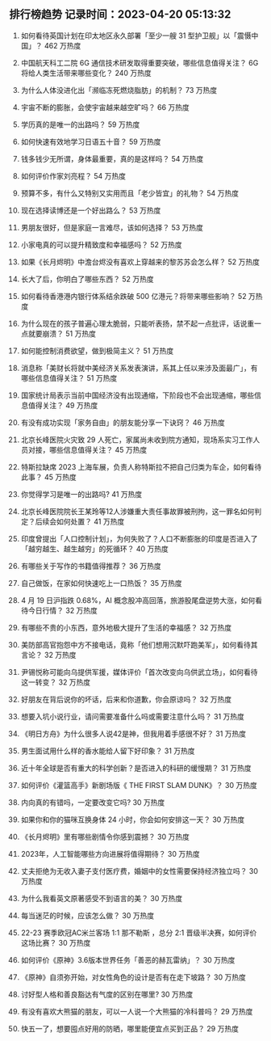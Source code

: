 
## 排行榜趋势 记录时间：2023-04-20 05:13:32
  
  1. 如何看待英国计划在印太地区永久部署「至少一艘 31 型护卫舰」以「震慑中国」？ 462 万热度
    
  2. 中国航天科工二院 6G 通信技术研发取得重要突破，哪些信息值得关注？ 6G 将给人类生活带来哪些变化？ 240 万热度
    
  3. 为什么人体没进化出「濒临冻死燃烧脂肪」的机制？ 73 万热度
    
  4. 宇宙不断的膨胀，会使宇宙越来越空旷吗？ 66 万热度
    
  5. 学历真的是唯一的出路吗？ 59 万热度
    
  6. 如何快速有效地学习日语五十音？ 59 万热度
    
  7. 钱多钱少无所谓，身体最重要，真的是这样吗？ 54 万热度
    
  8. 如何评价作家刘亮程？ 54 万热度
    
  9. 预算不多，有什么又特别又实用而且「老少皆宜」的礼物？ 54 万热度
    
  10. 现在选择读博还是一个好出路么？ 53 万热度
    
  11. 男朋友很好，但是家庭一言难尽，该如何选择？ 53 万热度
    
  12. 小家电真的可以提升精致度和幸福感吗？ 52 万热度
    
  13. 如果《长月烬明》中澹台烬没有喜欢上穿越来的黎苏苏会怎么样？ 52 万热度
    
  14. 长大了后，你明白了哪些东西？ 52 万热度
    
  15. 如何看待香港港内银行体系结余跌破 500 亿港元？将带来哪些影响？ 52 万热度
    
  16. 为什么现在的孩子普遍心理太脆弱，只能听表扬，禁不起一点批评，话说重一点就要崩溃？ 51 万热度
    
  17. 如何能控制消费欲望，做到极简主义？ 51 万热度
    
  18. 消息称「美财长将就中美经济关系发表演讲，系其上任以来涉及面最广」，有哪些信息值得关注？ 51 万热度
    
  19. 国家统计局表示当前中国经济没有出现通缩，下阶段也不会出现通缩，哪些信息值得关注？ 49 万热度
    
  20. 有没有成功实现「家务自由」的朋友能分享一下诀窍？ 46 万热度
    
  21. 北京长峰医院火灾致 29 人死亡，家属尚未收到院方通知，现场系实习工作人员对接，哪些信息值得关注？ 45 万热度
    
  22. 特斯拉缺席 2023 上海车展，负责人称特斯拉不把自己归类为车企，如何看待此事？ 45 万热度
    
  23. 你觉得学习是唯一的出路吗? 41 万热度
    
  24. 北京长峰医院院长王某玲等12人涉嫌重大责任事故罪被刑拘，这一罪名如何判定？后续会如何处置？ 41 万热度
    
  25. 印度曾提出「人口控制计划」，为何失败了？人口不断膨胀的印度是否进入了「越穷越生、越生越穷」的死循环？ 40 万热度
    
  26. 有哪些关于写作的书籍值得推荐？ 36 万热度
    
  27. 自己做饭，在家如何快速吃上一口热饭？ 35 万热度
    
  28. 4 月 19 日沪指跌 0.68%，AI 概念股冲高回落，旅游股尾盘逆势大涨，如何看待今日行情？ 32 万热度
    
  29. 有哪些不贵的小东西，意外地极大提升了生活的幸福感？ 32 万热度
    
  30. 美防部高官抱怨中方不接电话，竟称「他们想用沉默吓跑美军」，如何看待其言论？ 32 万热度
    
  31. 尹锡悦称可能向乌提供军援，媒体评价「首次改变向乌供武立场」，如何看待这一转变？ 32 万热度
    
  32. 好朋友在背后说你的坏话，后来和你道歉，你会原谅吗？ 32 万热度
    
  33. 想要入坑小说行业，请问需要准备什么吗或需要注意什么吗？ 31 万热度
    
  34. 《明日方舟》为什么很多人说42是神，但我用着手感很不好？ 31 万热度
    
  35. 男生面试用什么样的香水能给人留下好印象？ 31 万热度
    
  36. 近十年全球是否有重大的科学创新？是否进入的科研的缓慢期？ 31 万热度
    
  37. 如何评价《灌篮高手》新剧场版《 THE FIRST SLAM DUNK》？ 30 万热度
    
  38. 内向真的有错吗，一定要改变它吗? 30 万热度
    
  39. 如果你和你的猫咪互换身体 24 小时，你会如何安排这一天？ 30 万热度
    
  40. 《长月烬明》里有哪些剧情令你感到震撼？ 30 万热度
    
  41. 2023年，人工智能哪些方向进展将值得期待？ 30 万热度
    
  42. 丈夫拒绝为无收入妻子支付医疗费，婚姻中的女性需要保持经济独立吗？ 30 万热度
    
  43. 为什么我看英文原著感受不到语言的美？ 30 万热度
    
  44. 每当迷茫的时候，应该怎么做？ 30 万热度
    
  45. 22-23 赛季欧冠AC米兰客场 1:1 那不勒斯 ，总分 2:1 晋级半决赛，如何评价这场比赛？ 30 万热度
    
  46. 如何评价《原神》3.6版本世界任务「善恶的赫瓦雷纳」？ 30 万热度
    
  47. 《原神》自须弥开始，对女性角色的设计是否有在走下坡路？ 30 万热度
    
  48. 讨好型人格和善良豁达有气度的区别在哪里? 30 万热度
    
  49. 有没有喜欢大熊猫的朋友，可以一人说一个大熊猫的冷科普吗？ 29 万热度
    
  50. 快五一了，想要囤点好用的防晒，哪里能便宜点买到正品？ 29 万热度
    